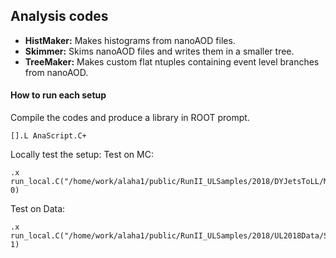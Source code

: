 ## Analysis codes
- **HistMaker:** Makes histograms from nanoAOD files.
- **Skimmer:** Skims nanoAOD files and writes them in a smaller tree.
- **TreeMaker:** Makes custom flat ntuples containing event level branches from nanoAOD.

#### How to run each setup
Compile the codes and produce a library in ROOT prompt.
```
[].L AnaScript.C+
```
Locally test the setup:
Test on MC: 
```
.x run_local.C("/home/work/alaha1/public/RunII_ULSamples/2018/DYJetsToLL/M50/VLL_DYJetsToLL_M50_1.root", 0)
```
Test on Data:
```
.x run_local.C("/home/work/alaha1/public/RunII_ULSamples/2018/UL2018Data/SingleMuon/SingleMuon_A/SingleMuon_2018A_1.root", 1)
```